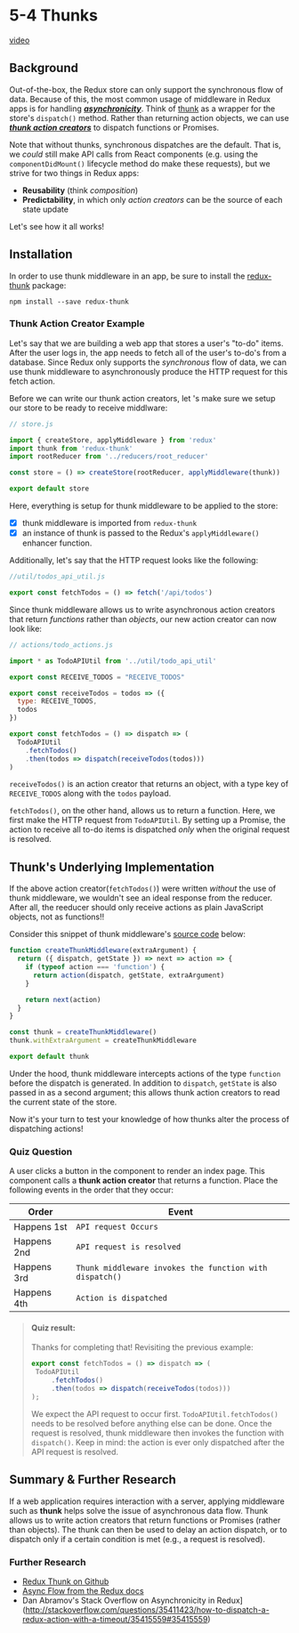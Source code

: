 # 5-4 Thunks

[video](https://youtu.be/thr0BJ9rN6Q)

## Background

Out-of-the-box, the Redux store can only support the synchronous flow of data.  Because of this, the most common usage of middleware in Redux apps is for handling [***asynchronicity***](https://stackoverflow.com/questions/35411423/how-to-dispatch-a-redux-action-with-a-timeout/35415559#35415559).  Think of [thunk](https://github.com/gaearon/redux-thunk) as a wrapper for the store's `dispatch()` method.  Rather than returning action objects, we can use [***thunk action creators***](http://redux.js.org/docs/advanced/AsyncActions.html) to dispatch functions or Promises.

Note that without thunks, synchronous dispatches are the default.  That is, we *could* still make API calls from React components (e.g. using the `componentDidMount()` lifecycle method do make these requests), but we strive for two things in Redux apps:

- **Reusability** (think *composition*)
- **Predictability**, in which only *action creators* can be the source of each state update

Let's see how it all works!

## Installation

In order to use thunk middleware in an app, be sure to install the [redux-thunk](https://github.com/gaearon/redux-thunk) package:

```terminal
npm install --save redux-thunk
```

### Thunk Action Creator Example

Let's say that we are building a web app that stores a user's "to-do" items.  After the user logs in, the app needs to fetch all of the user's to-do's from a database.  Since Redux only supports the *synchronous* flow of data, we can use thunk middleware to asynchronously produce the HTTP request for this fetch action.

Before we can write our thunk action creators, let
's make sure we setup our store to be ready to receive middlware:

```JavaScript
// store.js

import { createStore, applyMiddleware } from 'redux'
import thunk from 'redux-thunk'
import rootReducer from '../reducers/root_reducer'

const store = () => createStore(rootReducer, applyMiddleware(thunk))

export default store
```

Here, everything is setup for thunk middleware to be applied to the store:

- [x] thunk middleware is imported from `redux-thunk`
- [x] an instance of thunk is passed to the Redux's `applyMiddleware()` enhancer function.

Additionally, let's say that the HTTP request looks like the following:

```JavaScript
//util/todos_api_util.js

export const fetchTodos = () => fetch('/api/todos')

```

Since thunk middleware allows us to write asynchronous action creators that return *functions* rather than *objects*, our new action creator can now look like:

```JavaScript
// actions/todo_actions.js

import * as TodoAPIUtil from '../util/todo_api_util'

export const RECEIVE_TODOS = "RECEIVE_TODOS"

export const receiveTodos = todos => ({
  type: RECEIVE_TODOS,
  todos
})

export const fetchTodos = () => dispatch => (
  TodoAPIUtil
    .fetchTodos()
    .then(todos => dispatch(receiveTodos(todos)))
)
```

`receiveTodos()` is an action creator that returns an object, with a type key of `RECEIVE_TODOS` along with the `todos` payload.

`fetchTodos()`, on the other hand, allows us to return a function.  Here, we first make the HTTP request from `TodoAPIUtil`. By setting up a Promise, the action to receive all to-do items is dispatched *only* when the original request is resolved.

## Thunk's Underlying Implementation

If the above action creator(`fetchTodos()`) were written *without* the use of thunk middleware, we wouldn't see an ideal response from the reducer.  After all, the reeducer should only receive actions as plain JavaScript objects, not as functions!!

Consider this snippet of thunk middleware's [source code](https://github.com/gaearon/redux-thunk/blob/master/src/index.js) below:

```JavaScript
function createThunkMiddleware(extraArgument) {
  return ({ dispatch, getState }) => next => action => {
    if (typeof action === 'function') {
      return action(dispatch, getState, extraArgument)
    }

    return next(action)
  }
}

const thunk = createThunkMiddleware()
thunk.withExtraArgument = createThunkMiddleware

export default thunk
```

Under the hood, thunk middleware intercepts actions of the type `function` before the dispatch is generated.  In addition to `dispatch`, `getState` is also passed in as a second argument;  this allows thunk action creators to read the current state of the store.

Now it's your turn to test your knowledge of how thunks alter the process of dispatching actions!

### Quiz Question

A user clicks a button in the component to render an index page. This component calls a **thunk action creator** that returns a function.  Place the following events in the order that they occur:

Order | Event
----- | -----
Happens 1st | `API request Occurs`
Happens 2nd | `API request is resolved`
Happens 3rd | `Thunk middleware invokes the function with dispatch()`
Happens 4th | `Action is dispatched`

>#### Quiz result:
>
>Thanks for completing that!
>Revisiting the previous example:
>
>```JavaScript
>export const fetchTodos = () => dispatch => (
>  TodoAPIUtil
>      .fetchTodos()
>      .then(todos => dispatch(receiveTodos(todos)))
>);
>```
>
>We expect the API request to occur first. `TodoAPIUtil.fetchTodos()` needs to be resolved before anything else can be done. Once the request is resolved, thunk middleware then invokes the function with `dispatch()`. Keep in mind: the action is ever only dispatched after the API request is resolved.

## Summary & Further Research

If a web application requires interaction with a server, applying middleware such as **thunk** helps solve the issue of asynchronous data flow.  Thunk allows us to write action creators that return functions or Promises (rather than objects).  The thunk can then be used to delay an action dispatch, or to dispatch only if a certain condition is met (e.g., a request is resolved).

### Further Research

- [Redux Thunk on Github](https://github.com/gaearon/redux-thunk)
- [Async Flow from the Redux docs](http://redux.js.org/docs/advanced/AsyncFlow.html)
- Dan Abramov's Stack Overflow on Asynchronicity in Redux](http://stackoverflow.com/questions/35411423/how-to-dispatch-a-redux-action-with-a-timeout/35415559#35415559)